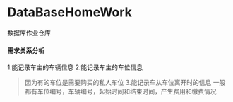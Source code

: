 # DataBaseHomeWork
数据库作业仓库

#### 需求关系分析
1.能记录车主的车辆信息
2.能记录车主的车位信息
> 因为有的车位是需要购买的私人车位
3.能记录车从车位离开时的信息
> 一般都有车位编号，车辆编号，起始时间和结束时间，产生费用和缴费情况
